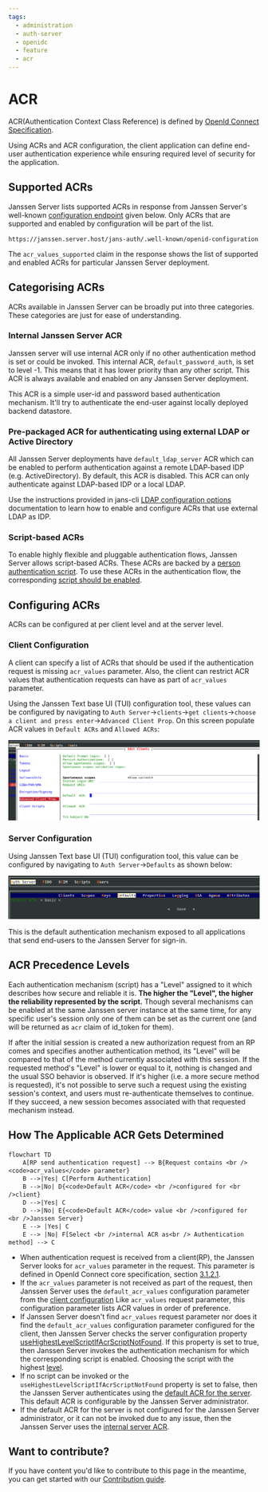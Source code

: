 ```yaml
---
tags:
  - administration
  - auth-server
  - openidc
  - feature
  - acr
---
```


# ACR

ACR(Authentication Context Class Reference) is defined by
[OpenId Connect Specification](https://openid.net/specs/openid-connect-core-1_0.html#Terminology).

Using ACRs and ACR configuration, the client application can define end-user authentication experience while ensuring
required level of security for the application.

## Supported ACRs

Janssen Server lists supported ACRs in response from Janssen Server's well-known
[configuration endpoint](./configuration.md) given below. Only ACRs that are supported and enabled by configuration
will be part of the list.

```text
https://janssen.server.host/jans-auth/.well-known/openid-configuration
```

The `acr_values_supported` claim in the response shows the list of supported and enabled ACRs for particular Janssen Server
deployment.

## Categorising ACRs

ACRs available in Janssen Server can be broadly put into three categories. These categories are just for ease of
understanding.

### Internal Janssen Server ACR

Janssen server will use internal ACR only if no other authentication method is set or could be invoked.
This internal ACR, `default_password_auth`, is set to level -1. This means that it has lower
priority than any other script. This ACR is always available and enabled on any Janssen Server deployment.

This ACR is a simple user-id and password based authentication mechanism. It'll try to authenticate the end-user
against locally deployed backend datastore.

### Pre-packaged ACR for authenticating using external LDAP or Active Directory

All Janssen Server deployments have `default_ldap_server` ACR which can be enabled to perform authentication against a
remote LDAP-based IDP (e.g. ActiveDirectory). By default, this ACR is disabled. This ACR can only authenticate against
LDAP-based IDP or a local LDAP.

Use the instructions provided in jans-cli
[LDAP configuration options](../../config-guide/jans-cli/cli-ldap-configuration.md) documentation to learn how to
enable and configure ACRs that use external LDAP as IDP.

### Script-based ACRs

To enable highly flexible and pluggable authentication flows, Janssen Server allows script-based ACRs. These ACRs are
backed by a [person authentication script](../../developer/scripts/person-authentication.md). To use these ACRs
in the authentication flow, the corresponding
[script should be enabled](../../developer/scripts/person-authentication.md#enabling-an-authentication-mechanism).

## Configuring ACRs

ACRs can be configured at per client level and at the server level.

### Client Configuration

A client can specify a list of ACRs that should be used if the authentication request is missing `acr_values` parameter.
Also, the client can restrict ACR values that authentication requests can have as part of
`acr_values` parameter.

Using the Janssen Text base UI (TUI) configuration tool, these values can be configured by navigating to
`Auth Server`->`clients`->`get clients`->`choose a client and press enter`->`Advanced Client Prop`. On this screen
populate ACR values in `Default ACRs` and `Allowed ACRs`:

![](../../../assets/image-tui-client-advance-properties.png)

### Server Configuration

Using Janssen Text base UI (TUI) configuration
tool, this value can be configured by navigating to `Auth Server`->`Defaults` as shown below:

![](../../../assets/jans-tui-auth-server-default.png)

This is the default authentication mechanism exposed to all applications that send end-users to the
Janssen Server for sign-in.

## ACR Precedence Levels

Each authentication mechanism (script) has a "Level" assigned to it which describes how secure and reliable it is.
**The higher the "Level", the higher the reliability represented by the script.** Though several mechanisms can be
enabled at the same Janssen server instance at the same time, for any specific user's session only one of them can be
set as the current one (and will be returned as `acr` claim of id_token for them).

If after the initial session is created
a new authorization request from an RP comes and specifies another authentication method, its "Level" will be compared
to that of the method currently associated with this session. If the requested method's "Level" is lower or equal to it,
nothing is changed and the usual SSO behavior is observed. If it's higher (i.e. a more secure method is requested),
it's not possible to serve such a request using the existing session's context, and users must re-authenticate themselves
to continue. If they succeed, a new session becomes associated with that requested mechanism instead.

## How The Applicable ACR Gets Determined

```mermaid
flowchart TD
    A[RP send authentication request] --> B{Request contains <br /><code>acr_values</code> parameter}
    B -->|Yes| C[Perform Authentication]
    B -->|No| D{<code>Default ACR</code> <br />configured for <br />client}
    D -->|Yes| C
    D -->|No| E{<code>Default ACR</code> value <br />configured for <br />Janssen Server}
    E --> |Yes| C
    E --> |No| F[Select <br />internal ACR as<br /> Authentication method] --> C
```

- When authentication request is received from a client(RP), the Janssen Server looks for `acr_values` parameter in
  the request. This parameter is defined in OpenId Connect core specification,
  section [3.1.2.1](https://openid.net/specs/openid-connect-core-1_0.html#AuthRequest).
- If the `acr_values` parameter is not received as part of the request, then Janssen Server uses the
  `default_acr_values` configuration parameter from the [client configuration](#client-configuration)
  Like `acr_values` request parameter, this configuration parameter lists ACR values in order of preference.
- If Janssen Server doesn't find `acr_values` request parameter nor does it find the `default_acr_values` configuration
  parameter configured for the client, then Janssen Server checks the server configuration property
  [useHighestLevelScriptIfAcrScriptNotFound](../../reference/json/properties/janssenauthserver-properties.md#usehighestlevelscriptifacrscriptnotfound).
  If this property is set to true, then Janssen Server invokes the authentication mechanism for which the corresponding
  script is enabled. Choosing the script with the highest [level](#acr-precedence-levels).
- If no script can be invoked or the `useHighestLevelScriptIfAcrScriptNotFound` property is set to false,
  then the Janssen Server authenticates using the [default ACR for the server](#server-configuration). This default ACR is
  configurable by the Janssen Server administrator.
- If the default ACR for the server is not configured for the Janssen Server administrator, or it can not be invoked due to any
  issue, then the Janssen Server uses the [internal server ACR](#internal-janssen-server-acr).

## Want to contribute?

If you have content you'd like to contribute to this page in the meantime, you can get started with our [Contribution guide](https://docs.jans.io/head/CONTRIBUTING/).